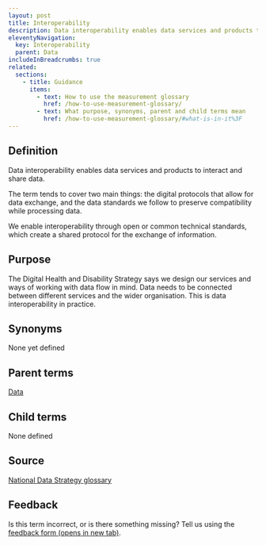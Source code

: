 ```yaml
---
layout: post
title: Interoperability
description: Data interoperability enables data services and products to interact and share data. The term covers the digital protocols that allow for data exchange, and the data standards we follow to preserve compatibility while processing data.
eleventyNavigation:
  key: Interoperability
  parent: Data
includeInBreadcrumbs: true
related:
  sections:
    - title: Guidance
      items:
        - text: How to use the measurement glossary
          href: /how-to-use-measurement-glossary/
        - text: What purpose, synonyms, parent and child terms mean
          href: /how-to-use-measurement-glossary/#what-is-in-it%3F
---
```


## Definition

Data interoperability enables data services and products to interact and share data. 

The term tends to cover two main things: the digital protocols that allow for data exchange, and the data standards we follow to preserve compatibility while processing data. 

We enable interoperability through open or common technical standards, which create a shared protocol for the exchange of information.

## Purpose

The Digital Health and Disability Strategy says we design our services and ways of working with data flow in mind. Data needs to be connected between different services and the wider organisation. This is data interoperability in practice.

## Synonyms

None yet defined

## Parent terms

[Data](/a-to-z/data)

## Child terms

None defined

## Source

[National Data Strategy glossary](https://www.gov.uk/government/publications/uk-national-data-strategy/national-data-strategy#glossary)

## Feedback

Is this term incorrect, or is there something missing? Tell us using the <a href="https://forms.office.com/Pages/ResponsePage.aspx?id=DpxP-knna0i8NIr6EGM3VnGGqao7aCRJpUj9ujjADTdUM1JPNkEwRUdJUVpLQjhCMVZVQklDRDVHRC4u" target="_blank" class="govuk-link">feedback form (opens in new tab)</a>.

